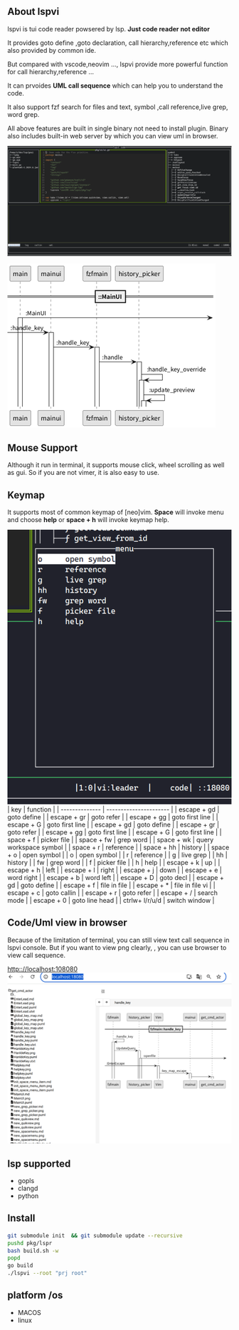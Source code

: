## About lspvi

lspvi is tui code reader powsered by lsp. **Just code reader not editor**

It provides goto define ,goto declaration, call hierarchy,reference  etc which also provided by common ide.

But compared with vscode,neovim ..., lspvi provide  more powerful function for call hierarchy,reference ...

It can prvoides **UML call sequence** which can help you to understand the code. 

It also support fzf search for files and text, symbol ,call reference,live grep, word grep. 

All above features are built in single binary not need to install plugin. Binary also includes built-in web server by which you can view uml in browser.

![terminal](screen1.png)

![uml](main.png)
## Mouse Support
Although it run in terminal, it supports mouse click, wheel scrolling as well as gui. So if you are not vimer, it is also easy to use.

## Keymap 
It supports most of common keymap of [neo]vim. **Space** will invoke menu and  choose **help** or   **space + h** will invoke keymap help.

![keymap](keymap.png)
| key            | function               |
| -------------- | ---------------------- |
| escape + gd    | goto define            |
| escape + gr    | goto refer             |
| escape + gg    | goto first line        |
| escape + G     | goto first line        |
| escape + gd    | goto define            |
| escape + gr    | goto refer             |
| escape + gg    | goto first line        |
| escape + G     | goto first line        |
| space + f      | picker file            |
| space + fw     | grep word              |
| space + wk     | query workspace symbol |
| space + r      | reference              |
| space + hh     | history                |
| space + o      | open symbol            |
| o              | open symbol            |
| r              | reference              |
| g              | live grep              |
| hh             | history                |
| fw             | grep word              |
| f              | picker file            |
| h              | help                   |
| escape + k     | up                     |
| escape + h     | left                   |
| escape + l     | right                  |
| escape + j     | down                   |
| escape + e     | word right             |
| escape + b     | word left              |
| escape + D     | goto decl              |
| escape + gd    | goto define            |
| escape + f     | file in file           |
| escape + *     | file in file vi        |
| escape + c     | goto callin            |
| escape + r     | goto refer             |
| escape + /     | search mode            |
| escape + 0     | goto line head         |
| ctrlw+ l/r/u/d | switch window          |

## Code/Uml  view in browser
Because of the limitation of terminal, you can still view text call sequence in lspvi console. But if you want to view png clearly, , you can use browser to view  call sequence.

[http:://localhost:108080](http:://localhost:108080)
![web](web.png)

## lsp supported
- gopls
- clangd
- python

## Install
~~~sh
git submodule init  && git submodule update --recursive
pushd pkg/lspr
bash build.sh -w
popd
go build
./lspvi --root "prj root"
~~~

## platform /os 
- MACOS 
- linux 

